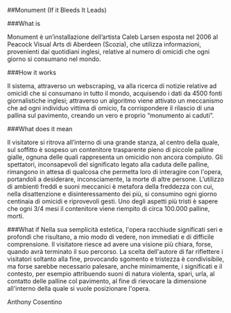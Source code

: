 ##Monument (If it Bleeds It Leads)

###What is 

Monument è un’installazione dell’artista Caleb Larsen esposta nel 2006 al Peacock Visual Arts di Aberdeen (Scozia), che utilizza informazioni, provenienti dai quotidiani inglesi, relative al numero di omicidi che ogni giorno si consumano nel mondo.


###How it works 

 Il sistema, attraverso un webscraping, va alla ricerca di notizie relative ad omicidi che si consumano in tutto il mondo, acquisendo i dati da 4500 fonti giornalistiche inglesi; attraverso un algoritmo viene attivato un meccanismo che ad ogni individuo vittima di omicio, fa corrispondere il rilascio di una pallina sul pavimento, creando un vero e proprio “monumento ai caduti”.


###What does it mean

Il visitatore si ritrova all’interno di una grande stanza, al centro della quale, sul soffitto è sospeso un contenitore trasparente pieno di piccole palline gialle, ognuna delle quali rappresenta un omicidio non ancora compiuto. Gli spettatori, inconsapevoli del significato legato alla caduta delle palline, rimangono in attesa di qualcosa che permetta loro di interagire con l'opera, portandoli a desiderare, inconsciamente, la morte di altre persone. L’utilizzo di ambienti freddi e suoni meccanici è metafora della freddezza con cui, nella disattenzione e disinteressamento dei più, si consumino ogni giorno centinaia di omicidi e riprovevoli gesti. Uno degli aspetti più tristi è sapere che ogni 3/4 mesi il contenitore viene riempito di circa 100.000 palline, morti.



###What if
Nella sua semplicità estetica, l'opera racchiude significati seri e profondi che risultano, a mio modo di vedere, non immediati e di difficile comprensione. Il visitatore riesce ad avere una visione più chiara, forse, quando avrà terminato il suo percorso. La scelta dell'autore di far riflettere i visitatori soltanto alla fine, provocando sgomento e tristezza è condivisibile, ma forse sarebbe necessario palesare, anche minimamente, i significati e il contesto, per esempio attribuendo suoni di natura violenta, spari, urla, al contatto delle palline col pavimento, al fine di rievocare la dimensione all'interno della quale si vuole posizionare l'opera. 

Anthony Cosentino
